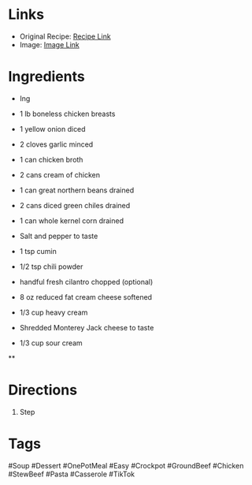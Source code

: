 # Links
* Original Recipe: [Recipe Link](https://www.tiktok.com/@girlmeetsmidwest/video/7355277644121820459?_r=1&_t=8qlQkyIFOnu)
* Image: [Image Link]()
# Ingredients
* Ing
- 1 lb boneless chicken breasts
    
- 1 yellow onion diced
    
- 2 cloves garlic minced
    
- 1 can chicken broth
    
- 2 cans cream of chicken
    
- 1 can great northern beans drained
    
- 2 cans diced green chiles drained
    
- 1 can whole kernel corn drained
    
- Salt and pepper to taste
    
- 1 tsp cumin
    
- 1/2 tsp chili powder
    
- handful fresh cilantro chopped (optional)
    
- 8 oz reduced fat cream cheese softened
    
- 1/3 cup heavy cream
    
- Shredded Monterey Jack cheese to taste
    
- 1/3 cup sour cream
    

**
# Directions
1. Step
# Tags
#Soup #Dessert #OnePotMeal #Easy #Crockpot #GroundBeef #Chicken #StewBeef #Pasta #Casserole #TikTok 